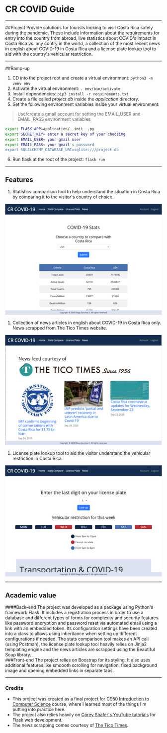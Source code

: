 # CR COVID Guide
___
##Project
  Provide solutions for tourists looking to visit Costa Rica safely during the pandemic. These include information about the requirements for entry into the country from abroad, live statistics about COVID's impact in Costa Rica vs. any contry in the world, a collection of the most recent news in english about COVID-19 in Costa Rica and a license plate lookup tool to aid with the country's vehicular restriction.

---
##Ramp-up
  1. CD into the project root and create a virtual environment: `python3 -m venv env`
  1. Activate the virtual environment: `. env/bin/activate`
  1. Install dependencies: `pip3 install -r requirements.txt`
  1. Create a file called *project.db* inside the *application* directory.
  1. Set the following environment variables inside your virtual environment:

  >Use/create a gmail account for setting the EMAIL_USER and EMAIL_PASS environment variables
  
  ```bash
  export FLASK_APP=application/__init__.py
  export SECRET_KEY= enter a secret key of your choosing
  export EMAIL_USER= your gmail user
  export EMAIL_PASS= your gmail's password
  export SQLALCHEMY_DATABASE_URI=sqlite:///project.db
  ```
  6. Run flask at the root of the project: `flask run`
  ---
  ## Features
  
  1. Statistics comparison tool to help understand the situation in Costa Rica by comparing it to the visitor's country of choice.

 ![Stats comparison tool](static/readme/stats.png?raw=true "Stats comparison tool")
  <br />
  1. Collection of news articles in english about COVID-19 in Costa Rica only. News scrapped from The Tico Times website.

  ![News scrapper](static/readme/news.png?raw=true "News scrapper")
  <br />
  1. License plate lookup tool to aid the visitor understand the vehicular restriction in Costa Rica.

  ![License plate lookup tool](static/readme/licenseplates.png?raw=true "License plate lookup tool")

  ---
## Academic value
####Back-end
  The project was developed as a package using Python's framework Flask. It includes a registration process in order to use a database and different types of forms for complexity and security features like password encryption and password reset via automated email using a link with an embedded token. Its configuration settings have been created into a class to allows using inheritance when setting up different configurations if needed. The stats comparison tool makes an API call (using Postman), the license plate lookup tool heavily relies on Jinja2 templating engine and the news articles are scrapped using the Beautiful Soup library.
  <br />
###Front-end
  The project relies on Boostrap for its styling. It also uses additional features like smoooth scrolling for navigation, fixed background image and opening embedded links in separate tabs.

---
### Credits
* This project was created as a final project for [CS50 Introduction to Computer Science](https://cs50.harvard.edu/x/2020/) course, where I learned most of the things I'm putting into practice here.
* The project also relies heavily on [Corey Shafer's YouTube tutorials](https://www.youtube.com/user/schafer5) for Flask web development.
* The news scrapping comes courtesy of [The Tico Times](https://ticotimes.net/).